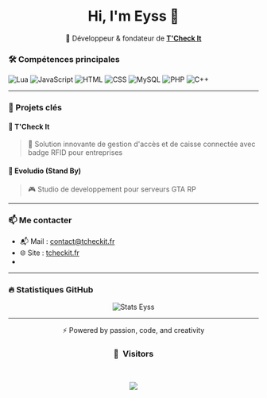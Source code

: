 <h1 align="center">Hi, I'm Eyss 👋</h1>

<p align="center">
  🔧 Développeur & fondateur de <a href="https://tcheckit.fr" target="_blank"><strong>T'Check It</strong></a><br>
</p>

### 🛠️ Compétences principales

![Lua](https://img.shields.io/badge/-Lua-000?style=flat&logo=lua&logoColor=white)
![JavaScript](https://img.shields.io/badge/-JavaScript-F7DF1E?style=flat&logo=javascript&logoColor=000)
![HTML](https://img.shields.io/badge/-HTML5-E34F26?style=flat&logo=html5&logoColor=white)
![CSS](https://img.shields.io/badge/-CSS3-1572B6?style=flat&logo=css3&logoColor=white)
![MySQL](https://img.shields.io/badge/-MySQL-4479A1?style=flat&logo=mysql&logoColor=white)
![PHP](https://img.shields.io/badge/-PHP-777BB4?style=flat&logo=php&logoColor=white)
![C++](https://img.shields.io/badge/-C++-blue?logo=cplusplus)

---

### 🧩 Projets clés

#### 🔹 T'Check It
> 🚀 Solution innovante de gestion d'accès et de caisse connectée avec badge RFID pour entreprises

#### 🔹 Evoludio (Stand By)
> 🎮 Studio de developpement pour serveurs GTA RP

---

### 📫 Me contacter

- 📬 Mail : [contact@tcheckit.fr](mailto:contact@tcheckit.fr)
- 🌐 Site : [tcheckit.fr](https://tcheckit.fr)
- 
---

### 🔥 Statistiques GitHub

<p align="center">
  <img src="https://github-readme-stats.vercel.app/api?username=EyssDev&show_icons=true&theme=dracula" alt="Stats Eyss" />
</p>

---

<p align="center">⚡️ Powered by passion, code, and creativity</p>

### <p align="center">👀 &nbsp;Visitors</p>
<br>
<p align="center">
  <img src="https://profile-counter.glitch.me/EyssDev/count.svg" />
</p>
